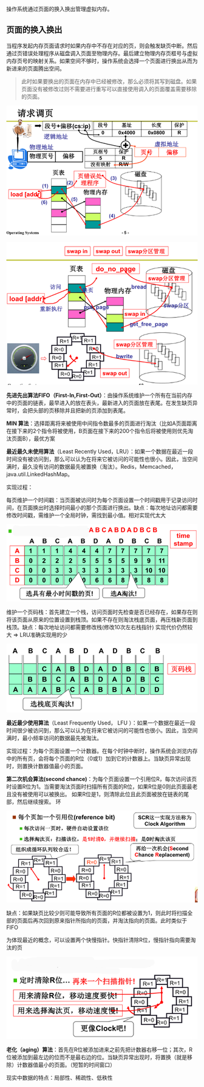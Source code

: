 操作系统通过页面的换入换出管理虚拟内存。

## 页面的换入换出

当程序发起内存页面请求时如果内存中不存在对应的页，则会触发缺页中断。然后通过页错误处理程序从磁盘调入页面至物理内存。最后建立物理内存页框号与虚拟内存页号的映射关系。如果空间不够时，操作系统会选择一个页面进行换出从而为新进来的页面腾出空间。

> 此时如果要换出的页面在内存中已经被修改，那么必须将其写到磁盘。如果页面没有被修改过则不需要进行重写可以直接使用调入的页面覆盖需要移除的页面。

![image-20201228151426677](assets/image-20201228151426677.png)

![image-20201228185803689](assets/image-20201228185803689.png)


**先进先出算法FIFO（First-In,First-Out）**：由操作系统维护一个所有在当前内存中的页面的链表，最早进入的放在表头，最新进入的页面放在表尾。在发生缺页异常时，会把头部的页移除并且把新的页添加到表尾。

**MIN 算法**：选择距离将来被使用中间指令数最多的页面进行淘汰（比如A页面距离在接下来的2个指令将被使用，B页面在接下来的200个指令后将被使用则优先淘汰页面B），最优方案


**最近最久未使用算法**（Least Recently Used，LRU）：如果一个数据在最近一段时间没有被访问到，那么可以认为在将来它被访问的可能性也很小。因此，当空间满时，最久没有访问的数据最先被置换（淘汰）。Redis，Memcached，java.util.LinkedHashMap。

实现过程：

每页维护一个时间戳：当页面被访问时为每个页面设置一个时间戳用于记录访问时间，在页面换出时选择时间最小的那个页面进行换出。缺点：每次地址访问都需要修改时间戳，需维护一个全局时钟，需找到最小值。相对实现代太大

![image-20201228161626204](assets/image-20201228161626204.png)

维护一个页码栈：首先建立一个栈，访问页面时先检查是否已经存在，如果存在则将该页面从原来的位置设置到栈顶。如果不存在则淘汰栈底页面，再压栈新页面到栈顶。缺点：每次地址访问都需要修改栈(修改10次左右栈指针) 实现代价仍然较大 ⇒ LRU准确实现用的少

![image-20201228161515156](assets/image-20201228161515156.png)

**最近最少使用算法**（Least Frequently Used， LFU ）：如果一个数据在最近一段时间很少被访问到，那么可以认为在将来它被访问的可能性也很小。因此，当空间满时，最小频率访问的数据最先被淘汰。

实现过程：为每个页面设置一个计数器。在每个时钟中断时，操作系统会浏览内存中的所有页，会将每个页面的R位（0或1）加到它的计数器上。当缺页异常出现时，则置换计数器值最小的页面。


**第二次机会算法(second chance)**：为每个页面设置一个引用位R，每次访问该页时设置R位为1。当需要淘汰页面时扫描所有页面的R位，如果R位是0则此页面最老且没有被使用可以被换出。 如果R位是1，则清除此位且此页面被放在链表的尾部，然后继续搜索。 环

![image-20201228163833849](assets/image-20201228163833849.png)

缺点：如果缺页比较少则可能导致所有页面的R位都被设置为1，则此时将扫描全部的页面后再次回到原来指针所指向的页面，并淘汰指向的页面。此时类似于FIFO

为体现最近的概念，可以设置两个快慢指针。快指针清除R位，慢指针指向需要淘汰的页

![image-20201228185210272](assets/image-20201228185210272.png)

**老化（aging）算法**：首先在R位被添加进来之前先把计数器右移一位；其次，R位被添加到最左边的位而不是最右边的位。当缺页异常出现时，将置换（就是移除）计数器值最小的页面。（短暂的时间窗口）

现实中数据的特点：局部性、稀疏性、低秩性
